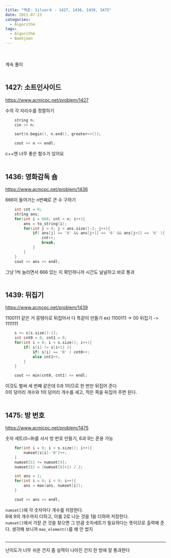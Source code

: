 ```yaml
---
title: "백준: Silver④ - 1427, 1436, 1439, 1475"
date: 2021-07-23
categories:
  - Algorithm
tags:
  - Algorithm
  - Baekjoon
---
```


<br></br>
계속 풀이
<br></br>

## 1427: 소트인사이드
https://www.acmicpc.net/problem/1427

수의 각 자리수를 정렬하기

```cpp
    string n;
    cin >> n;

    sort(n.begin(), n.end(), greater<>());

    cout << n << endl;
```
c++엔 너무 좋은 함수가 있어요
<br></br>

## 1436: 영화감독 숌
https://www.acmcpc.net/problem/1436

666이 들어가는 n번째로 큰 수 구하기

```cpp
    int cnt = 0;
    string ans;
    for(int i = 666; cnt < n; i++){
        ans = to_string(i);
        for(int j = 0; j < ans.size()-2; j++){
            if( ans[j] == '6' && ans[j+1] == '6' && ans[j+2] == '6' ){
                cnt++;
                break;
            }
        }
    }
    cout << ans << endl;
```
그냥 1씩 늘리면서 666 있는 지 확인하니까 시간도 널널하고 바로 통과
<br></br>

## 1439: 뒤집기
https://www.acmcpc.net/problem/1439

1100111 같은 거 뭉탱이로 뒤집어서 다 똑같이 만들기
ex) 1100111 -> 00 뒤집기 -> 1111111

```cpp
    s += s[s.size()-1];
    int cnt0 = 0, cnt1 = 0;
    for(int i = 0; i < s.size(); i++){
        if( s[i] != s[i+1] ){
            if( s[i] == '0' ) cnt0++;
            else cnt1++;
        }
    }

    cout << min(cnt0, cnt1) << endl;
```
이것도 벌써 세 번째 같은데 0과 1이므로 한 번만 뒤집어 준다  
0의 덩어리 개수와 1의 덩어리 개수를 세고, 적은 쪽을 뒤집어 주면 된다.
<br></br>

## 1475: 방 번호
https://www.acmicpc.net/problem/1475

숫자 세트(0~9)를 사서 방 번호 만들기, 6과 9는 혼용 가능

```cpp
    for(int i = 0; i < s.size(); i++){
        numset[s[i]-'0']++;
    }
    numset[6] += numset[9];
    numset[6] = (numset[6]+1) / 2;

    int ans = 1;
    for(int i = 0; i < 9; i++){
        ans = max(ans, numset[i]);
    }

    cout << ans << endl;
```
`numset[]`에 각 숫자마다 개수를 저장한다.  
6에 9의 개수까지 더하고, 이를 2로 나눈 것을 1을 더하여 저장한다.  
`numset[]`에서 가장 큰 것을 찾으면 그 만큼 숫자세트가 필요하다는 뜻이므로 출력해 준다. 생각해 보니까 `max_element()`를 왜 안 썼지
<br></br>

---
난이도가 너무 쉬운 건지 좀 실력이 나아진 건지 한 방에 잘 통과한다
<br></br>
